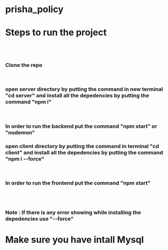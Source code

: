 # prisha_policy

<h1>Steps to run the project</h1>
<br>
<br>
<h3>Clone the repo</h3>
<br>
<h3>open server directory by putting the command in new terminal "cd server" and install all the depedencies by putting the command "npm i"</h3>
<br>
<h3>In order to run the backend put the command "npm start" or "nodemon" </h3>
<h3>open client directory by putting the command in terminal "cd client" and install all the depedencies by putting the command "npm i --force"</h3>
<br>
<h3>In order to run the frontend put the command "npm start"</h3>
<br>
<br>
<h3>Note : If there is any error showing while installing the depedencies use "--force"
</h3>


<h1>Make sure you have intall Mysql</h1>
